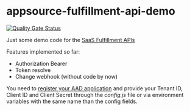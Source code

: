 # appsource-fulfillment-api-demo

[![Quality Gate Status](https://sonarcloud.io/api/project_badges/measure?project=appsource-fulfillment-api-demo&metric=alert_status)](https://sonarcloud.io/dashboard?id=appsource-fulfillment-api-demo)

Just some demo code for the [SaaS Fulfillment APIs](https://docs.microsoft.com/en-us/azure/marketplace/partner-center-portal/pc-saas-fulfillment-apis)

Features implemented so far:

* Authorization Bearer
* Token resolve
* Change webhook (without code by now)

You need to [register your AAD application](https://docs.microsoft.com/en-us/azure/marketplace/partner-center-portal/pc-saas-registration) and provide
your Tenant ID, Client ID and Client Secret through the *config.js* file or via environment variables with the same name than the config fields.
